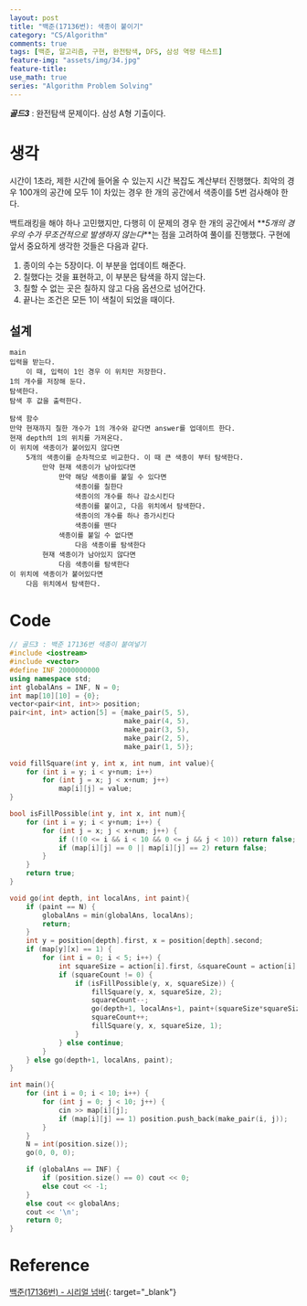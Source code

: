 ```yaml
---
layout: post
title: "백준(17136번): 색종이 붙이기"
category: "CS/Algorithm"
comments: true
tags: [백준, 알고리즘, 구현, 완전탐색, DFS, 삼성 역량 테스트]
feature-img: "assets/img/34.jpg"
feature-title:
use_math: true
series: "Algorithm Problem Solving"
---
```


**_골드3_** : 완전탐색 문제이다. 삼성 A형 기출이다.

# 생각

시간이 1초라, 제한 시간에 들어올 수 있는지 시간 복잡도 계산부터 진행했다. 최악의 경우 100개의 공간에 모두 1이 차있는 경우 한 개의 공간에서 색종이를 5번 검사해야 한다.

백트래킹을 해야 하나 고민했지만, 다행히 이 문제의 경우 한 개의 공간에서 **_5개의 경우의 수가 무조건적으로 발생하지 않는다_**는 점을 고려하여 풀이를 진행했다. 구현에 앞서 중요하게 생각한 것들은 다음과 같다.

1. 종이의 수는 5장이다. 이 부분을 업데이트 해준다.
2. 칠했다는 것을 표현하고, 이 부분은 탐색을 하지 않는다.
3. 칠할 수 없는 곳은 칠하지 않고 다음 옵션으로 넘어간다.
4. 끝나는 조건은 모든 1이 색칠이 되었을 때이다.

## 설계

```
main
입력을 받는다.
    이 때, 입력이 1인 경우 이 위치만 저장한다.
1의 개수를 저장해 둔다.
탐색한다.
탐색 후 값을 출력한다.

탐색 함수
만약 현재까지 칠한 개수가 1의 개수와 같다면 answer를 업데이트 한다.
현재 depth의 1의 위치를 가져온다.
이 위치에 색종이가 붙어있지 않다면
    5개의 색종이를 순차적으로 비교한다. 이 때 큰 색종이 부터 탐색한다.
        만약 현재 색종이가 남아있다면
            만약 해당 색종이를 붙일 수 있다면
                색종이를 칠한다
                색종이의 개수를 하나 감소시킨다
                색종이를 붙이고, 다음 위치에서 탐색한다.
                색종이의 개수를 하나 증가시킨다
                색종이를 뗀다
            색종이를 붙일 수 없다면
                다음 색종이를 탐색한다
        현재 색종이가 남아있지 않다면
            다음 색종이를 탐색한다
이 위치에 색종이가 붙어있다면
    다음 위치에서 탐색한다.

```

# Code

```c++
// 골드3 : 백준 17136번 색종이 붙여넣기
#include <iostream>
#include <vector>
#define INF 2000000000
using namespace std;
int globalAns = INF, N = 0;
int map[10][10] = {0};
vector<pair<int, int>> position;
pair<int, int> action[5] = {make_pair(5, 5),
                            make_pair(4, 5),
                            make_pair(3, 5),
                            make_pair(2, 5),
                            make_pair(1, 5)};

void fillSquare(int y, int x, int num, int value){
    for (int i = y; i < y+num; i++)
        for (int j = x; j < x+num; j++)
            map[i][j] = value;
}

bool isFillPossible(int y, int x, int num){
    for (int i = y; i < y+num; i++) {
        for (int j = x; j < x+num; j++) {
            if (!(0 <= i && i < 10 && 0 <= j && j < 10)) return false;
            if (map[i][j] == 0 || map[i][j] == 2) return false;
        }
    }
    return true;
}

void go(int depth, int localAns, int paint){
    if (paint == N) {
        globalAns = min(globalAns, localAns);
        return;
    }
    int y = position[depth].first, x = position[depth].second;
    if (map[y][x] == 1) {
        for (int i = 0; i < 5; i++) {
            int squareSize = action[i].first, &squareCount = action[i].second;
            if (squareCount != 0) {
                if (isFillPossible(y, x, squareSize)) {
                    fillSquare(y, x, squareSize, 2);
                    squareCount--;
                    go(depth+1, localAns+1, paint+(squareSize*squareSize));
                    squareCount++;
                    fillSquare(y, x, squareSize, 1);
                }
            } else continue;
        }
    } else go(depth+1, localAns, paint);
}

int main(){
    for (int i = 0; i < 10; i++) {
        for (int j = 0; j < 10; j++) {
            cin >> map[i][j];
            if (map[i][j] == 1) position.push_back(make_pair(i, j));
        }
    }
    N = int(position.size());
    go(0, 0, 0);

    if (globalAns == INF) {
        if (position.size() == 0) cout << 0;
        else cout << -1;
    }
    else cout << globalAns;
    cout << '\n';
    return 0;
}
```

# Reference

[백준(17136번) - 시리얼 넘버](https://www.acmicpc.net/problem/17136){: target="\_blank"}

